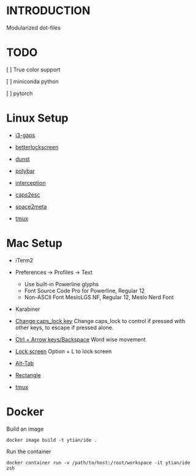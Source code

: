 # INTRODUCTION

Modularized dot-files

# TODO

[ ] True color support

[ ] miniconda python

[ ] pytorch

# Linux Setup

* [i3-gaps](https://github.com/Airblader/i3)

* [betterlockscreen](https://github.com/pavanjadhaw/betterlockscreen)

* [dunst](https://github.com/dunst-project/dunst)

* [polybar](https://github.com/polybar/polybar)

* [interception](https://gitlab.com/interception/linux/tools)
 * [caps2esc](https://gitlab.com/interception/linux/plugins/caps2esc)
 * [space2meta](https://gitlab.com/interception/linux/plugins/space2meta)

* [tmux](https://medium.com/@alexeysamoshkin/tmux-in-practice-series-of-posts-ae34f16cfab0)

# Mac Setup

* iTerm2
 * Preferences -> Profiles -> Text
   * Use built-in Powerline glyphs
   * Font 
     Source Code Pro for Powerline, Regular 12
   * Non-ASCII Font
     MesloLGS NF, Regular 12, Meslo Nerd Font

* Karabiner
 * [Change caps_lock key](https://ke-complex-modifications.pqrs.org/#caps_lock) 
   Change caps_lock to control if pressed with other keys, to escape if pressed alone.
 * [Ctrl + Arrow keys/Backspace](https://ke-complex-modifications.pqrs.org/#windows_like_word_bindings)
   Word wise movement
 * [Lock screen](https://ke-complex-modifications.pqrs.org/#lock_screen) 
   Option + L to lock screen

* [Alt-Tab](https://github.com/lwouis/alt-tab-macos)

* [Rectangle](https://github.com/rxhanson/Rectangle)

* [tmux](https://medium.com/@alexeysamoshkin/tmux-in-practice-series-of-posts-ae34f16cfab0)

# Docker

Build an image
```
docker image build -t ytian/ide .
```

Run the container
```
docker container run -v /path/to/host:/root/workspace -it ytian/ide zsh
```
